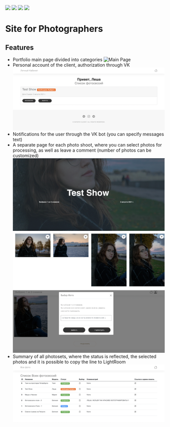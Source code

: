 ![](https://img.shields.io/badge/Django-092E20?style=for-the-badge&logo=django&logoColor=green)
![](https://img.shields.io/badge/Bootstrap-563D7C?style=for-the-badge&logo=bootstrap&logoColor=white)
![](https://img.shields.io/badge/вконтакте-%232E87FB.svg?&style=for-the-badge&logo=vk&logoColor=white)
![](https://img.shields.io/badge/Heroku-430098?style=for-the-badge&logo=heroku&logoColor=white)
# Site for Photographers


## Features
- Portfolio main page divided into categories 
![Main Page](assets/main-page.png?raw=true)
- Personal account of the client, authorization through VK 
![Personal Page](assets/personal-page.png?raw=true)
- Notifications for the user through the VK bot (you can specify messages text)
- A separate page for each photo shoot, where you can select photos for processing, as well as leave a comment (number of photos can be customized)   
![Top of the page](assets/top-page.png?raw=true)
![](assets/choose-1.png?raw=true)
![](assets/choose-2.png?raw=true)
- Summary of all photosets, where the status is reflected, the selected photos and it is possible to copy the line to LightRoom 
![Summary of photosets](assets/all-photo.png?raw=true)

